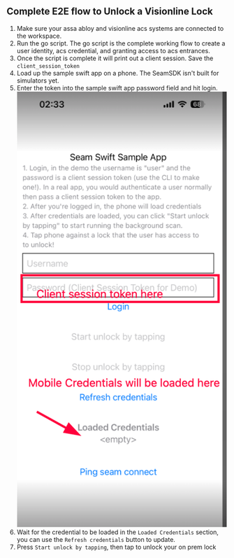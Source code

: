 ## Complete E2E flow to Unlock a Visionline Lock

1. Make sure your assa abloy and visionline acs systems are connected to the workspace. 
2. Run the go script. The go script is the complete working flow to create a user identity, acs credential, and granting access to acs entrances. 
3. Once the script is complete it will print out a client session. Save the `client_session_token`
4. Load up the sample swift app on a phone. The SeamSDK isn't built for simulators yet.
5. Enter the token into the sample swift app password field and hit login. 
![Alt text](image.png)
6. Wait for the credential to be loaded in the `Loaded Credentials` section, you can use the `Refresh credentials` button to update.
7. Press `Start unlock by tapping`, then tap to unlock your on prem lock
